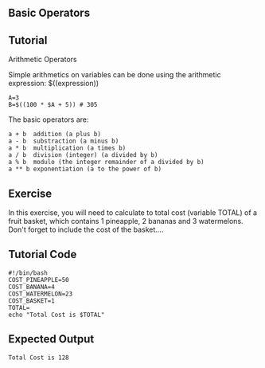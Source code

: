 Basic Operators
---------------

Tutorial
--------
Arithmetic Operators

Simple arithmetics on variables can be done using the arithmetic expression: $((expression))

	A=3
	B=$((100 * $A + 5)) # 305

The basic operators are:

	a + b  addition (a plus b)
	a - b  substraction (a minus b)
	a * b  multiplication (a times b)
	a / b  division (integer) (a divided by b)
	a % b  modulo (the integer remainder of a divided by b)
	a ** b exponentiation (a to the power of b)

Exercise
--------
In this exercise, you will need to calculate to total cost (variable TOTAL) of a fruit basket, which contains 1 pineapple, 2 bananas and 3 watermelons. Don't forget to include the cost of the basket....

Tutorial Code
-------------
	#!/bin/bash
	COST_PINEAPPLE=50
	COST_BANANA=4
	COST_WATERMELON=23
	COST_BASKET=1
	TOTAL=
	echo "Total Cost is $TOTAL"

Expected Output
---------------
	Total Cost is 128
